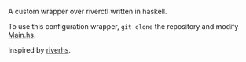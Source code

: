 A custom wrapper over riverctl written in haskell.

To use this configuration wrapper, `git clone` the repository and modify [Main.hs](app/Main.hs).

Inspired by [riverhs](https://codeberg.org/Hikari/river-hs/src/branch/main).
